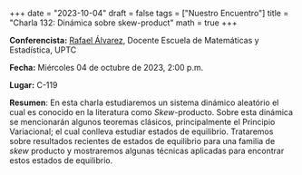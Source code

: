 +++
date  = "2023-10-04"
draft = false
tags  = ["Nuestro Encuentro"]
title = "Charla 132: Dinámica sobre skew-product"
math  = true
+++

**Conferencista:** [Rafael Álvarez](https://matematicas.netlify.app/authors/alvarez-r/), Docente Escuela de Matemáticas y Estadística, UPTC

**Fecha:** Miércoles 04 de octubre de 2023, 2:00 p.m.

**Lugar:** C-119

**Resumen**: En esta charla estudiaremos un sistema dinámico aleatório el cual es conocido en la literatura como *Skew*-producto. Sobre esta dinámica se mencionarán algunos teoremas clásicos, principalmente el Principio Variacional; el cual conlleva estudiar estados de equilibrio. Trataremos sobre resultados recientes de estados de equilibrio para una familia de *skew* producto y mostraremos algunas técnicas aplicadas para encontrar estos estados de equilibrio.
